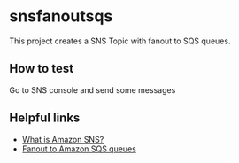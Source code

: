 # snsfanoutsqs

This project creates a SNS Topic with fanout to SQS queues.

## How to test

Go to SNS console and send some messages

## Helpful links

- [What is Amazon SNS?][1]
- [Fanout to Amazon SQS queues][2]

[1]: https://docs.aws.amazon.com/sns/latest/dg/welcome.html
[2]: https://docs.aws.amazon.com/sns/latest/dg/sns-sqs-as-subscriber.html